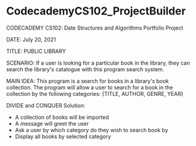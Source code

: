 # CodecademyCS102_ProjectBuilder
CODECADEMY CS102: Date Structures and Algorithms
Portfolio Project

DATE: July 20, 2021

TITLE: PUBLIC LIBRARY

SCENARIO:
If a user is looking for a particular book in the library,
they can search the library's catalogue with this program search system.

MAIN IDEA: 
This program is a search for books in a library's book collection.
The program will allow a user to search for a book in the collection by the following categories:
    {TITLE, AUTHOR, GENRE, YEAR}


DIVIDE and CONQUER Solution:
- A collection of books will be imported 
- A message will greet the user
- Ask a user by which category do they wish to search book by
- Display all books by selected category
